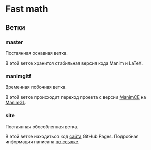 # Fast math
## Ветки
### master
Постаянная оснавная ветка.

В этой ветке хранится стабильная версия кода Manim и LaTeX.

### manimgltf
Временная побочная ветка.

В этой ветке происходит переход проекта с версии [ManimCE](https://github.com/ManimCommunity/manim "Community версия")
на [ManimGL](https://github.com/3b1b/manim "Версия 3b1b").

### site
Постаянная обособленная ветка.

В этой ветке находиться код [сайта](https://mrshprotter.github.io/fast_math/ "Основной сайт проекта") GitHub Pages.
Подробная информация написана [по ссылке](https://github.com/MrShprotter/fast_math/blob/site/README.md "README.md ветки site").
